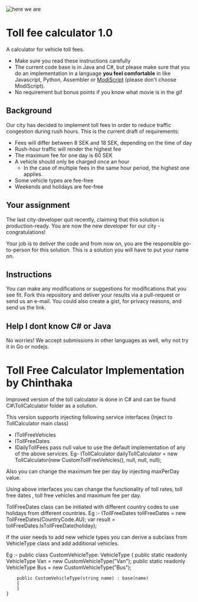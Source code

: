 ![here we are](https://media.giphy.com/media/FnGJfc18tDDHy/giphy.gif)

# Toll fee calculator 1.0
A calculator for vehicle toll fees.

* Make sure you read these instructions carefully
* The current code base is in Java and C#, but please make sure that you do an implementation in a language **you feel comfortable** in like Javascript, Python, Assembler or [ModiScript](https://en.wikipedia.org/wiki/ModiScript) (please don't choose ModiScript). 
* No requirement but bonus points if you know what movie is in the gif

## Background
Our city has decided to implement toll fees in order to reduce traffic congestion during rush hours.
This is the current draft of requirements:
 
* Fees will differ between 8 SEK and 18 SEK, depending on the time of day 
* Rush-hour traffic will render the highest fee
* The maximum fee for one day is 60 SEK
* A vehicle should only be charged once an hour
  * In the case of multiple fees in the same hour period, the highest one applies.
* Some vehicle types are fee-free
* Weekends and holidays are fee-free

## Your assignment
The last city-developer quit recently, claiming that this solution is production-ready. 
You are now the new developer for our city - congratulations! 

Your job is to deliver the code and from now on, you are the responsible go-to-person for this solution. This is a solution you will have to put your name on. 

## Instructions
You can make any modifications or suggestions for modifications that you see fit. Fork this repository and deliver your results via a pull-request or send us an e-mail. You could also create a gist, for privacy reasons, and send us the link.

## Help I dont know C# or Java
No worries! We accept submissions in other languages as well, why not try it in Go or nodejs.


# Toll Free Calculator Implementation by Chinthaka
Improved version of the toll calculator is done in C# and can be found C#\TollCalculator folder as a solution.

This version supports injecting following service interfaces (Inject to TollCalculator main class)
* ITollFreeVehicles
* ITollFreeDates
* IDailyTollFees
pass null value to use the default implementation of any of the above services.
Eg-
	ITollCalculator dailyTollCalculator = new TollCalculator(new CustomTollFreeVehicles(), null, null, null);
	
Also you can change the maximum fee per day by injecting maxPerDay value.

Using above interfaces you can change the functionality of toll rates, toll free dates , toll free vehicles and maximum fee per day.
	
TollFreeDates class can be initiated with different country codes to use holidays from different countries.
Eg :- 
	ITollFreeDates tollFreeDates = new TollFreeDates(CountryCode.AU);
	var result = tollFreeDates.IsTollFreeDate(holiday);
	
If the user needs to add new vehicle types you can derive a subclass from VehicleType class and add additional vehicles.

Eg :- 
	public class CustomVehicleType: VehicleType
	{
		public static readonly VehicleType Van = new CustomVehicleType("Van");
		public static readonly VehicleType Bus = new CustomVehicleType("Bus");

		public CustomVehicleType(string name) : base(name)
		{
		}
	}